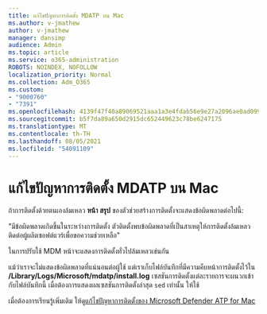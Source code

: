 ```yaml
---
title: แก้ไขปัญหาการติดตั้ง MDATP บน Mac
ms.author: v-jmathew
author: v-jmathew
manager: dansimp
audience: Admin
ms.topic: article
ms.service: o365-administration
ROBOTS: NOINDEX, NOFOLLOW
localization_priority: Normal
ms.collection: Adm_O365
ms.custom:
- "9000760"
- "7391"
ms.openlocfilehash: 4139f47f40a89069521aaa1a3e4fdab56e9e27a2096ae0ad099be827f60d51fc
ms.sourcegitcommit: b5f7da89a650d2915dc652449623c78be6247175
ms.translationtype: MT
ms.contentlocale: th-TH
ms.lasthandoff: 08/05/2021
ms.locfileid: "54091109"
---
```

# <a name="troubleshoot-mdatp-installation-problems-on-a-mac"></a>แก้ไขปัญหาการติดตั้ง MDATP บน Mac

ถ้าการติดตั้งด้วยตนเองล้มเหลว **หน้า สรุป** ของตัวช่วยสร้างการติดตั้งจะแสดงข้อผิดพลาดต่อไปนี้:

"มีข้อผิดพลาดเกิดขึ้นในระหว่างการติดตั้ง ตัวติดตั้งพบข้อผิดพลาดที่เป็นสาเหตุให้การติดตั้งล้มเหลว ติดต่อผู้ผลิตซอฟต์แวร์เพื่อขอความช่วยเหลือ"

ในการปรับใช้ MDM หน้าจะแสดงการติดตั้งทั่วไปล้มเหลวเช่นกัน

แม้ว่าเราจะไม่แสดงข้อผิดพลาดที่แน่นอนต่อผู้ใช้ แต่เราเก็บไฟล์บันทึกที่มีความคืบหน้าการติดตั้งไว้ใน **/Library/Logs/Microsoft/mdatp/install.log** เซสชันการติดตั้งแต่ละรายการจะผนวกเข้ากับไฟล์บันทึกนี้ เมื่อต้องการแสดงผลเซสชันการติดตั้งล่าสุด `sed` เท่านั้น ให้ใช้

เมื่อต้องการเรียนรู้เพิ่มเติม ให้ดู[แก้ไขปัญหาการติดตั้งของ Microsoft Defender ATP for Mac](https://go.microsoft.com/fwlink/?linkid=2144615)
